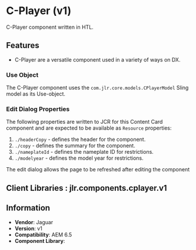 <!-- Jaguar Component -->
C-Player (v1)
====
C-Player component written in HTL.

## Features

* C-Player are a versatile component used in a variety of ways on DX.

### Use Object
The C-Player component uses the `com.jlr.core.models.CPlayerModel` Sling model as its Use-object.

### Edit Dialog Properties
The following properties are written to JCR for this Content Card component and are expected to be available as `Resource` properties:

1. `./headerCopy` - defines the header for the component.
2. `./copy` - defines the summary for the component.
3. `./nameplateId` - defines the nameplate ID for restrictions.
4. `./modelyear` - defines the model year for restrictions.



The edit dialog allows the page to be refreshed after editing the component

## Client Libraries : jlr.components.cplayer.v1


## Information
* **Vendor**: Jaguar
* **Version**: v1
* **Compatibility**: AEM 6.5
* **Component Library**: 
